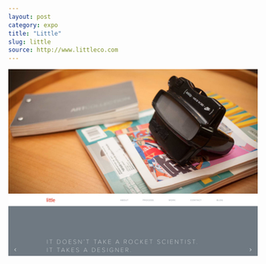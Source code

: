 ```yaml
---
layout: post
category: expo
title: "Little"
slug: little
source: http://www.littleco.com
---
```


<img src="/screenshots/little.jpg">
